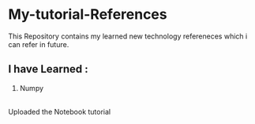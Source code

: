 # My-tutorial-References
This Repository contains my learned new technology refereneces which i can refer in future.
<br />
## I have Learned :
1. Numpy
<br />
Uploaded the Notebook tutorial
<br 
